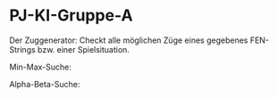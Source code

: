 # PJ-KI-Gruppe-A

Der Zuggenerator: Checkt alle möglichen Züge eines gegebenes FEN-Strings bzw. einer Spielsituation.

Min-Max-Suche: 

Alpha-Beta-Suche: